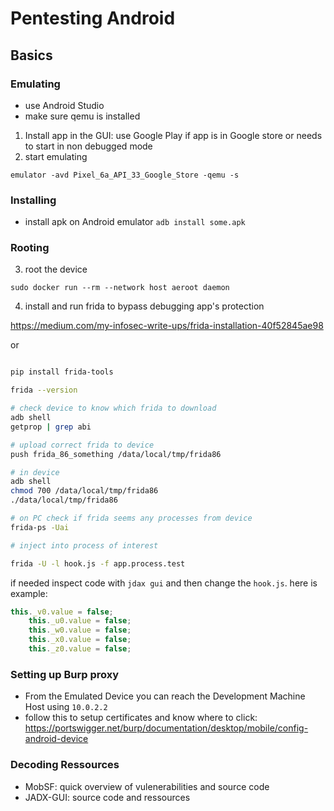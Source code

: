 # Pentesting Android

## Basics

### Emulating

* use Android Studio
* make sure qemu is installed

1. Install app in the GUI: use Google Play if app is in Google store or needs to start in non debugged mode
2. start emulating 

`emulator -avd Pixel_6a_API_33_Google_Store -qemu -s`


### Installing 

* install apk on Android emulator `adb install some.apk`

### Rooting

3. root the device

`sudo docker run --rm --network host aeroot daemon`

4. install and run frida to bypass debugging app's protection

https://medium.com/my-infosec-write-ups/frida-installation-40f52845ae98

or 

```bash

pip install frida-tools

frida --version

# check device to know which frida to download
adb shell
getprop | grep abi

# upload correct frida to device
push frida_86_something /data/local/tmp/frida86

# in device 
adb shell
chmod 700 /data/local/tmp/frida86
./data/local/tmp/frida86

# on PC check if frida seems any processes from device
frida-ps -Uai

# inject into process of interest

frida -U -l hook.js -f app.process.test

```

if needed inspect code with `jdax gui` and then change the `hook.js`. 
here is example:

```js
this._v0.value = false;
	this._u0.value = false;
	this._w0.value = false;
	this._x0.value = false;
	this._z0.value = false;
```


### Setting up Burp proxy

* From the Emulated Device you can reach the Development Machine Host using `10.0.2.2`
* follow this to setup certificates and know where to click: https://portswigger.net/burp/documentation/desktop/mobile/config-android-device

### Decoding Ressources

* MobSF: quick overview of vulenerabilities and source code
* JADX-GUI: source code and ressources
